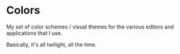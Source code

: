 # Colors

My set of color schemes / visual themes for the various editors and
applications that I use.

Basically, it's all twilight, all the time.
